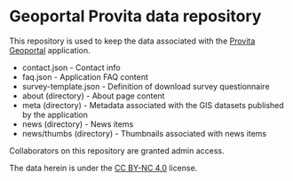 # Geoportal Provita data repository

This repository is used to keep the data associated with the [Provita Geoportal](https://github.com/jimmyangel/geoportal) application.

* contact.json - Contact info
* faq.json - Application FAQ content
* survey-template.json - Definition of download survey questionnaire
* about (directory) - About page content
* meta (directory) - Metadata associated with the GIS datasets published by the application
* news (directory) - News items
* news/thumbs (directory) - Thumbnails associated with news items

Collaborators on this repository are granted admin access.

The data herein is under the [CC BY-NC 4.0](https://creativecommons.org/licenses/by-nc/4.0/) license.
